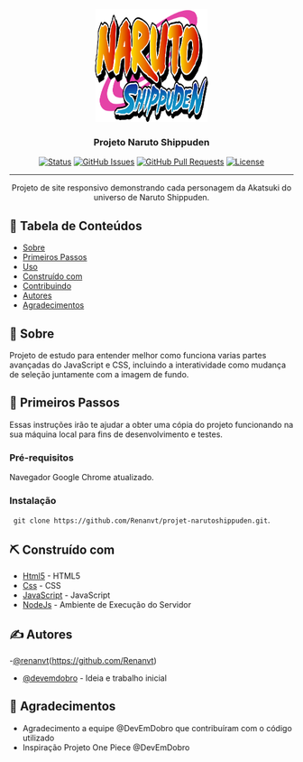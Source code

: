 <p align="center">
  <a href="" rel="noopener">
 <img width=200px height=200px src="./src/img/Logo_Naruto_Shippūden.svg.png" alt="Project logo"></a>
</p>

<h3 align="center">Projeto Naruto Shippuden </h3>

<div align="center">

[![Status](https://img.shields.io/badge/status-active-success.svg)]()
[![GitHub Issues](https://img.shields.io/github/issues/kylelobo/The-Documentation-Compendium.svg)](https://github.com/kylelobo/The-Documentation-Compendium/issues)
[![GitHub Pull Requests](https://img.shields.io/github/issues-pr/kylelobo/The-Documentation-Compendium.svg)](https://github.com/kylelobo/The-Documentation-Compendium/pulls)
[![License](https://img.shields.io/badge/license-MIT-blue.svg)](/LICENSE)

</div>

---

<p align="center"> Projeto de site responsivo demonstrando cada personagem da Akatsuki do universo de Naruto Shippuden.
    <br> 
</p>

## 📝 Tabela de Conteúdos

- [Sobre](#about)
- [Primeiros Passos](#getting_started)
- [Uso](#usage)
- [Construído com](#built_using)
- [Contribuindo](../CONTRIBUTING.md)
- [Autores](#authors)
- [Agradecimentos](#acknowledgement)

## 🧐 Sobre <a name = "about"></a>

Projeto de estudo para entender melhor como funciona varias partes avançadas do JavaScript e CSS, incluindo a interatividade como mudança de seleção juntamente com a imagem de fundo.

## 🏁 Primeiros Passos <a name = "getting_started"></a>

Essas instruções irão te ajudar a obter uma cópia do projeto funcionando na sua máquina local para fins de desenvolvimento e testes.

### Pré-requisitos

Navegador Google Chrome atualizado.

### Instalação

``
git clone https://github.com/Renanvt/projet-narutoshippuden.git``.


## ⛏️ Construído com <a name = "built_using"></a>

- [Html5](https://developer.mozilla.org/en-US/docs/Glossary/HTML5) - HTML5
- [Css](https://developer.mozilla.org/en-US/docs/Web/CSS/) - CSS
- [JavaScript](https://developer.mozilla.org/en-US/docs/Web/JavaScript) - JavaScript
- [NodeJs](https://nodejs.org/docs/latest/api/) - Ambiente de Execução do Servidor

## ✍️ Autores <a name = "authors"></a>

-[@renanvt](https://github.com/Renanvt)(https://github.com/Renanvt)
- [@devemdobro](https://github.com/devemdobro) - Ideia e trabalho inicial


## 🎉 Agradecimentos <a name = "acknowledgement"></a>

- Agradecimento a equipe @DevEmDobro que contribuíram com o código utilizado
- Inspiração Projeto One Piece @DevEmDobro